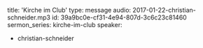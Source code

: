 title: 'Kirche im Club'
type: message
audio: 2017-01-22-christian-schneider.mp3
id: 39a9bc0e-cf31-4e94-807d-3c6c23c81460
sermon_series: kirche-im-club
speaker:
  - christian-schneider
